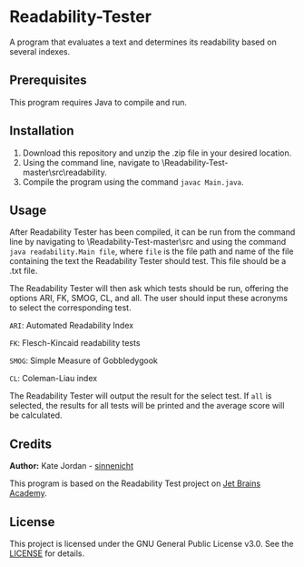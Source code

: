 # Readability-Tester

A program that evaluates a text and determines its readability based on several indexes.

Prerequisites
-------------

This program requires Java to compile and run.

Installation
------------

1. Download this repository and unzip the .zip file in your desired location.
2. Using the command line, navigate to \Readability-Test-master\src\readability.
3. Compile the program using the command `javac Main.java`.

Usage
-----

After Readability Tester has been compiled, it can be run from the command line by navigating to \Readability-Test-master\src and using the command `java readability.Main file`, where `file` is the file path and name of the file containing the text the Readability Tester should test. This file should be a .txt file.

The Readability Tester will then ask which tests should be run, offering the options ARI, FK, SMOG, CL, and all. The user should input these acronyms to select the corresponding test.

`ARI`: Automated Readability Index

`FK`: Flesch-Kincaid readability tests

`SMOG`: Simple Measure of Gobbledygook

`CL`: Coleman-Liau index

The Readability Tester will output the result for the select test. If `all` is selected, the results for all tests will be printed and the average score will be calculated.

Credits
-------

**Author:** Kate Jordan - [sinnenicht](https://github.com/sinnenicht)

This program is based on the Readability Test project on [Jet Brains Academy](https://hyperskill.org/projects/39?goal=7).

License
-------

This project is licensed under the GNU General Public License v3.0. See the [LICENSE](https://github.com/sinnenicht/Readability-Tester/blob/master/LICENSE) for details.
